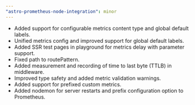 ```yaml
---
"astro-prometheus-node-integration": minor
---
```


- Added support for configurable metrics content type and global default labels.
- Unified metrics config and improved support for global default labels.
- Added SSR test pages in playground for metrics delay with parameter support.
- Fixed path to routePattern.
- Added measurement and recording of time to last byte (TTLB) in middleware.
- Improved type safety and added metric validation warnings.
- Added support for prefixed custom metrics.
- Added nodemon for server restarts and prefix configuration option to Prometheus. 